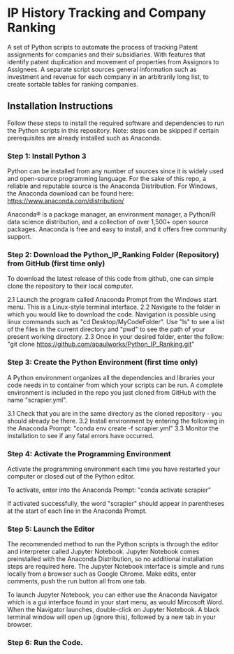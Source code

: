 # IP History Tracking and Company Ranking 
A set of Python scripts to automate the process of tracking Patent assignments for companies and their subsidiaries. With features that identify patent duplication and movement of properties from Assignors to Assignees. A separate script sources general information such as investment and revenue for each company in an arbitrarily long list, to create sortable tables for ranking companies. 

## Installation Instructions 
Follow these steps to install the required software and dependencies to run the Python scripts in this repository. Note: steps can be skipped if certain prerequisites are already installed such as Anaconda. 

### Step 1: Install Python 3
Python can be installed from any number of sources since it is widely used and open-source programming language. For the sake of this repo, a reliable and reputable source is the Anaconda Distribution. For Windows, the Anaconda download can be found here: https://www.anaconda.com/distribution/

Anaconda® is a package manager, an environment manager, a Python/R data science distribution, and a collection of over 1,500+ open source packages. Anaconda is free and easy to install, and it offers free community support.

### Step 2: Download the Python_IP_Ranking Folder (Repository) from GitHub (first time only)
To download the latest release of this code from github, one can simple clone the repository to their local computer. 

2.1  Launch the program called Anaconda Prompt from the Windows start menu. This is a Linux-style terminal interface. 
2.2  Navigate to the folder in which you would like to download the code. Navigation is possible using linux commands such as "cd Desktop/MyCodeFolder". Use "ls" to see a list of the files in the current directory and "pwd" to see the path of your present working directory. 
2.3  Once in your desired folder, enter the follow: "git clone https://github.com/apaulworks/Python_IP_Ranking.git"

### Step 3: Create the Python Environment (first time only)
A Python environment organizes all the dependencies and libraries your code needs in to container from which your scripts can be run. A complete environment is included in the repo you just cloned from GitHub with the name "scrapier.yml".

3.1  Check that you are in the same directory as the cloned repository - you should already be there.
3.2  Install environment by entering the following in the Anaconda Prompt: "conda env create -f scrapier.yml"
3.3  Monitor the installation to see if any fatal errors have occurred. 

### Step 4: Activate the Programming Environment 
Activate the programming environment each time you have restarted your computer or closed out of the Python editor. 

To activate, enter into the Anaconda Prompt: "conda activate scrapier"

If activated successfully, the word "scrapier" should appear in parentheses at the start of each line in the Anaconda Prompt. 

### Step 5: Launch the Editor
The recommended method to run the Python scripts is through the editor and interpreter called Jupyter Notebook. Jupyter Notebook comes preinstalled with the Anaconda Distribution, so no additional installation steps are required here. The Jupyter Notebook interface is simple and runs locally from a browser such as Google Chrome. Make edits, enter comments, push the run button all from one tab. 

To launch Jupyter Notebook, you can either use the Anaconda Navigator which is a gui interface found in your start menu, as would Mircosoft Word. When the Navigator launches, double-click on Jupyter Notebook. A black terminal window will open up (ignore this), followed by a new tab in your browser. 

### Step 6: Run the Code.
